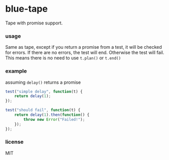 # blue-tape

Tape with promise support.

### usage

Same as tape, except if you return a promise from a test,
it will be checked for errors. If there are no errors, the test
will end. Otherwise the test will fail. This means there is no
need to use `t.plan()` or `t.end()`

### example

assuming `delay()` returns a promise


```js
test("simple delay", function(t) {
    return delay(1);
});

test("should fail", function(t) {
    return delay(1).then(function() {
        throw new Error("Failed!");
    });
});
```

### license

MIT
